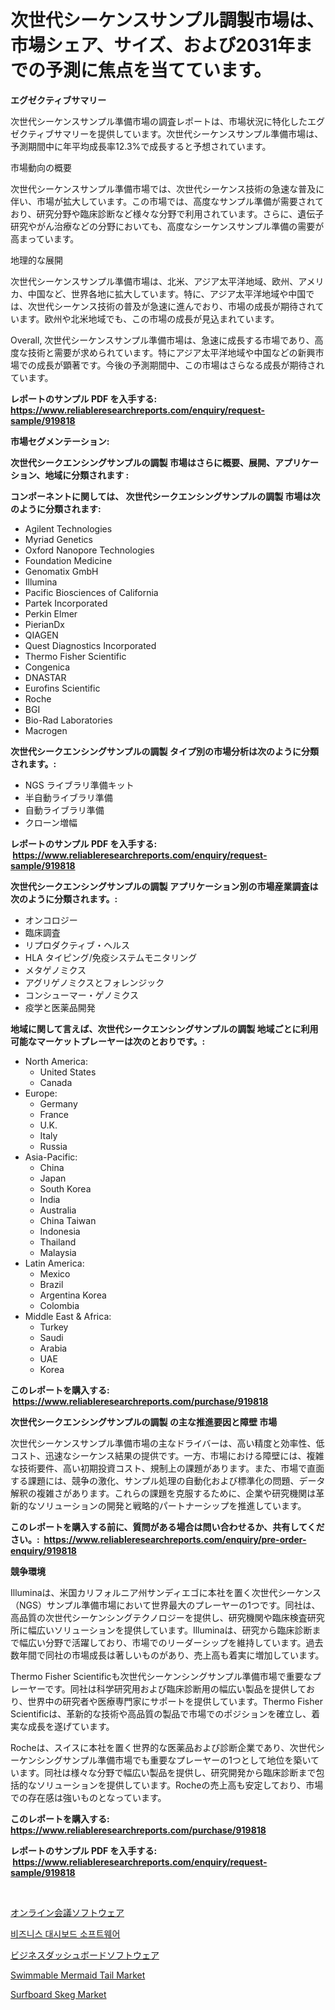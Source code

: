 <p><h1>次世代シーケンスサンプル調製市場は、市場シェア、サイズ、および2031年までの予測に焦点を当てています。</h1></p><p><strong>エグゼクティブサマリー</strong></p>
<p><p>次世代シーケンスサンプル準備市場の調査レポートは、市場状況に特化したエグゼクティブサマリーを提供しています。次世代シーケンスサンプル準備市場は、予測期間中に年平均成長率12.3%で成長すると予想されています。</p><p>市場動向の概要</p><p>次世代シーケンスサンプル準備市場では、次世代シーケンス技術の急速な普及に伴い、市場が拡大しています。この市場では、高度なサンプル準備が需要されており、研究分野や臨床診断など様々な分野で利用されています。さらに、遺伝子研究やがん治療などの分野においても、高度なシーケンスサンプル準備の需要が高まっています。</p><p>地理的な展開</p><p>次世代シーケンスサンプル準備市場は、北米、アジア太平洋地域、欧州、アメリカ、中国など、世界各地に拡大しています。特に、アジア太平洋地域や中国では、次世代シーケンス技術の普及が急速に進んでおり、市場の成長が期待されています。欧州や北米地域でも、この市場の成長が見込まれています。</p><p>Overall, 次世代シーケンスサンプル準備市場は、急速に成長する市場であり、高度な技術と需要が求められています。特にアジア太平洋地域や中国などの新興市場での成長が顕著です。今後の予測期間中、この市場はさらなる成長が期待されています。</p></p>
<p><strong>レポートのサンプル PDF を入手する: <a href="https://www.reliableresearchreports.com/enquiry/request-sample/919818">https://www.reliableresearchreports.com/enquiry/request-sample/919818</a></strong></p>
<p><strong>市場セグメンテーション:</strong></p>
<p><strong> 次世代シークエンシングサンプルの調製 市場はさらに概要、展開、アプリケーション、地域に分類されます :</strong></p>
<p><strong>コンポーネントに関しては、 次世代シークエンシングサンプルの調製 市場は次のように分類されます: &nbsp;</strong></p>
<p><ul><li>Agilent Technologies</li><li>Myriad Genetics</li><li>Oxford Nanopore Technologies</li><li>Foundation Medicine</li><li>Genomatix GmbH</li><li>Illumina</li><li>Pacific Biosciences of California</li><li>Partek Incorporated</li><li>Perkin Elmer</li><li>PierianDx</li><li>QIAGEN</li><li>Quest Diagnostics Incorporated</li><li>Thermo Fisher Scientific</li><li>Congenica</li><li>DNASTAR</li><li>Eurofins Scientific</li><li>Roche</li><li>BGI</li><li>Bio-Rad Laboratories</li><li>Macrogen</li></ul></p>
<p><strong> 次世代シークエンシングサンプルの調製 タイプ別の市場分析は次のように分類されます。:</strong></p>
<p><ul><li>NGS ライブラリ準備キット</li><li>半自動ライブラリ準備</li><li>自動ライブラリ準備</li><li>クローン増幅</li></ul></p>
<p><strong>レポートのサンプル PDF を入手する: &nbsp;<a href="https://www.reliableresearchreports.com/enquiry/request-sample/919818">https://www.reliableresearchreports.com/enquiry/request-sample/919818</a></strong></p>
<p><strong> 次世代シークエンシングサンプルの調製 アプリケーション別の市場産業調査は次のように分類されます。:</strong></p>
<p><ul><li>オンコロジー</li><li>臨床調査</li><li>リプロダクティブ・ヘルス</li><li>HLA タイピング/免疫システムモニタリング</li><li>メタゲノミクス</li><li>アグリゲノミクスとフォレンジック</li><li>コンシューマー・ゲノミクス</li><li>疫学と医薬品開発</li></ul></p>
<p><strong>地域に関して言えば、次世代シークエンシングサンプルの調製 地域ごとに利用可能なマーケットプレーヤーは次のとおりです。:</strong></p>
<p><ul>
    <li>
        North America:
        <ul>
            <li>United States</li>
            <li>Canada</li>
        </ul>
    </li>
    <li>
        Europe:
        <ul>
            <li>Germany</li>
            <li>France</li>
            <li>U.K.</li>
            <li>Italy</li>
            <li>Russia</li>
        </ul>
    </li>
    <li>
        Asia-Pacific:
        <ul>
            <li>China</li>
            <li>Japan</li>
            <li>South Korea</li>
            <li>India</li>
            <li>Australia</li>
            <li>China Taiwan</li>
            <li>Indonesia</li>
            <li>Thailand</li>
            <li>Malaysia</li>
        </ul>
    </li>
    <li>
        Latin America:
        <ul>
            <li>Mexico</li>
            <li>Brazil</li>
            <li>Argentina Korea</li>
            <li>Colombia</li>
        </ul>
    </li>
    <li>
        Middle East & Africa:
        <ul>
            <li>Turkey</li>
            <li>Saudi</li>
            <li>Arabia</li>
            <li>UAE</li>
            <li>Korea</li>
        </ul>
    </li>
    </ul></p>
<p><strong>このレポートを購入する: &nbsp;<a href="https://www.reliableresearchreports.com/purchase/919818">https://www.reliableresearchreports.com/purchase/919818</a></strong></p>
<p><strong>次世代シークエンシングサンプルの調製 の主な推進要因と障壁 市場</strong></p>
<p><p>次世代シーケンスサンプル準備市場の主なドライバーは、高い精度と効率性、低コスト、迅速なシーケンス結果の提供です。一方、市場における障壁には、複雑な技術要件、高い初期投資コスト、規制上の課題があります。また、市場で直面する課題には、競争の激化、サンプル処理の自動化および標準化の問題、データ解釈の複雑さがあります。これらの課題を克服するために、企業や研究機関は革新的なソリューションの開発と戦略的パートナーシップを推進しています。</p></p>
<p><strong>このレポートを購入する前に、質問がある場合は問い合わせるか、共有してください。:&nbsp; <a href="https://www.reliableresearchreports.com/enquiry/pre-order-enquiry/919818">https://www.reliableresearchreports.com/enquiry/pre-order-enquiry/919818</a></strong></p>
<p><strong>競争環境</strong></p>
<p><p>Illuminaは、米国カリフォルニア州サンディエゴに本社を置く次世代シーケンス（NGS）サンプル準備市場において世界最大のプレーヤーの1つです。同社は、高品質の次世代シーケンシングテクノロジーを提供し、研究機関や臨床検査研究所に幅広いソリューションを提供しています。Illuminaは、研究から臨床診断まで幅広い分野で活躍しており、市場でのリーダーシップを維持しています。過去数年間で同社の市場成長は著しいものがあり、売上高も着実に増加しています。</p><p>Thermo Fisher Scientificも次世代シーケンシングサンプル準備市場で重要なプレーヤーです。同社は科学研究用および臨床診断用の幅広い製品を提供しており、世界中の研究者や医療専門家にサポートを提供しています。Thermo Fisher Scientificは、革新的な技術や高品質の製品で市場でのポジションを確立し、着実な成長を遂げています。</p><p>Rocheは、スイスに本社を置く世界的な医薬品および診断企業であり、次世代シーケンシングサンプル準備市場でも重要なプレーヤーの1つとして地位を築いています。同社は様々な分野で幅広い製品を提供し、研究開発から臨床診断まで包括的なソリューションを提供しています。Rocheの売上高も安定しており、市場での存在感は強いものとなっています。</p></p>
<p><strong>このレポートを購入する: &nbsp; <a href="https://www.reliableresearchreports.com/purchase/919818">https://www.reliableresearchreports.com/purchase/919818</a></strong></p>
<p><strong>レポートのサンプル PDF を入手する: &nbsp;<a href="https://www.reliableresearchreports.com/enquiry/request-sample/919818">https://www.reliableresearchreports.com/enquiry/request-sample/919818</a></strong><strong></strong></p>
<p>&nbsp;</p>
<p><p><a href="https://github.com/efcvopdgkdx128/Market-Research-Report-List-1/blob/main/7867981182997.md">オンライン会議ソフトウェア</a></p><p><a href="https://github.com/akzkkws047661437/Market-Research-Report-List-1/blob/main/2958245182993.md">비즈니스 대시보드 소프트웨어</a></p><p><a href="https://github.com/qwpelcjko9242629/Market-Research-Report-List-1/blob/main/1713962182998.md">ビジネスダッシュボードソフトウェア</a></p><p><a href="https://github.com/lataunyatinikmelvin59ilbd0dv/Market-Research-Report-List-1/blob/main/swimmable-mermaid-tail-market.md">Swimmable Mermaid Tail Market</a></p><p><a href="https://github.com/pgtimber/Market-Research-Report-List-1/blob/main/surfboard-skeg-market.md">Surfboard Skeg Market</a></p></p>